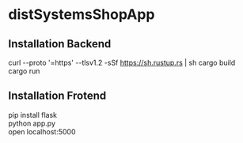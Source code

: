 # distSystemsShopApp

## Installation Backend
curl --proto '=https' --tlsv1.2 -sSf https://sh.rustup.rs | sh
cargo build\
cargo run

## Installation Frotend
pip install flask\
python app.py\
open localhost:5000

